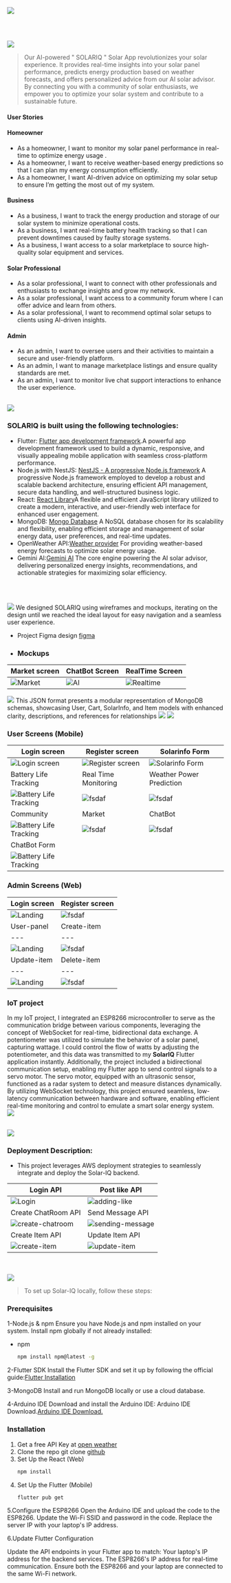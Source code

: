 <img src="./readme/title1.svg"/>

<br><br>

<img src="./readme/title2.svg"/>



>Our AI-powered  " SOLARIQ " Solar App revolutionizes your solar experience.
 >It provides real-time insights into your solar panel performance, predicts energy production based on weather forecasts,
  >and offers personalized advice from our AI solar advisor. By connecting you with a community of solar enthusiasts,
   >we empower you to optimize your solar system and contribute to a sustainable future.

#### User Stories

#### Homeowner
- As a homeowner, I want to monitor my solar panel performance in real-time to optimize energy usage .
- As a homeowner, I want to receive weather-based energy predictions so that I can plan my energy consumption efficiently.
- As a homeowner, I want AI-driven advice on optimizing my solar setup to ensure I’m getting the most out of my system.

#### Business
- As a business, I want to track the energy production and storage of our solar system to minimize operational costs.
- As a business, I want real-time battery health tracking so that I can prevent downtimes caused by faulty storage systems.
- As a business, I want access to a solar marketplace to source high-quality solar equipment and services.

#### Solar Professional
- As a solar professional, I want to connect with other professionals and enthusiasts to exchange insights and grow my network.
- As a solar professional, I want access to a community forum where I can offer advice and learn from others.
- As a solar professional, I want to recommend optimal solar setups to clients using AI-driven insights.

#### Admin

- As an admin, I want to oversee users and their activities to maintain a secure and user-friendly platform.
- As an admin, I want to manage marketplace listings and ensure quality standards are met.
- As an admin, I want to monitor live chat support interactions to enhance the user experience.
<br><br>



<img src="./readme/title3.svg"/>

### SOLARIQ is built using the following technologies:

- Flutter: [Flutter app development framework](https://flutter.dev/).A powerful app development framework used to build a dynamic, responsive, and visually appealing mobile application with seamless cross-platform performance.
- Node.js with NestJS: [NestJS - A progressive Node.js framework](https://nestjs.com/) A progressive Node.js framework employed to develop a robust and scalable backend architecture, ensuring efficient API management, secure data handling, and well-structured business logic.
- React: [React Library](https://react.dev/)A flexible and efficient JavaScript library utilized to create a modern, interactive, and user-friendly web interface for enhanced user engagement.
- MongoDB: [Mongo Database](https://www.mongodb.com/docs/) A NoSQL database chosen for its scalability and flexibility, enabling efficient storage and management of solar energy data, user preferences, and real-time updates.
- OpenWeather API:[Weather provider](https://openweathermap.org/api) For providing weather-based energy forecasts to optimize solar energy usage.
- Gemini AI:[Gemini AI](https://ai.google/discover/)  The core engine powering the AI solar advisor, delivering personalized energy insights, recommendations, and actionable strategies for maximizing solar efficiency.

<br><br>


<img src="./readme/title4.svg"/>
We designed SOLARIQ using wireframes and mockups, iterating on the design until we reached the ideal layout for easy navigation and a seamless user experience.

- Project Figma design [figma](https://www.figma.com/design/5H9Fa6QPBZsvvb9nZchmTV/Untitled?t=n2Z8NsetSEEd6VQz-1)
- ### Mockups

| Market screen                                | ChatBot Screen                                   | RealTime Screen                                  |
| ------------------------------------------ | -------------------------------------------------------- |-------------------------------------------------------- |
| ![Market](./readme/images/Market.png) | ![AI](./readme/images/AI.png) |![Realtime](./readme/images/Realtime.png) |

<img src="./readme/title5.svg"/>
This JSON format presents a modular representation of MongoDB schemas, showcasing User, Cart, SolarInfo, and Item models with enhanced clarity, descriptions, and references for relationships
<img src="readme/schema.v1.png"/>
<img src="./readme/title6.svg"/>

### User Screens (Mobile)
| Login screen  | Register screen | Solarinfo Form |
| ---| ---| ---|
| ![Login screen](readme/gif/signin.gif) | ![Register screen](readme/gif/signupscreen1.gif) | ![Solarinfo Form](readme/gif/solarinfo2.gif)
| Battery Life Tracking | Real Time Monitoring | Weather Power Prediction |
| ![Battery Life Tracking](readme/gif/batterylife.gif) | ![fsdaf](readme/gif/realtime2.gif) | ![fsdaf](readme/gif/weather.gif)
| Community | Market | ChatBot |
| ![Battery Life Tracking](readme/gif/community2.gif) | ![fsdaf](readme/gif/market2.gif) | ![fsdaf](readme/gif/chatbot.gif)
| ChatBot Form |
| ![Battery Life Tracking](readme/gif/chatbotform.gif) 

### Admin Screens (Web)
| Login screen  | Register screen |  
| ---| ---|
| ![Landing](readme/gif/loginscreen.gif) | ![fsdaf](readme/gif/signupscreen.gif) |
| User-panel  |  Create-item |
| ---| ---|
| ![Landing](readme/gif/user-panel.gif) | ![fsdaf](readme/gif/create-item.gif) |
| Update-item | Delete-item |
| ---| ---|
| ![Landing](readme/gif/update-item.gif) | ![fsdaf](readme/gif/delete-item3.gif) |

### IoT project
In my IoT project, I integrated an ESP8266 microcontroller to serve as the communication bridge between various components, leveraging the concept of WebSocket for real-time, bidirectional data exchange. A potentiometer was utilized to simulate the behavior of a solar panel, capturing wattage. I could control the flow of watts by adjusting the potentiometer, and this data was transmitted to my **SolarIQ** Flutter application instantly. Additionally, the project included a bidirectional communication setup, enabling my Flutter app to send control signals to a servo motor. The servo motor, equipped with an ultrasonic sensor, functioned as a radar system to detect and measure distances dynamically. By utilizing WebSocket technology, this project ensured seamless, low-latency communication between hardware and software, enabling efficient real-time monitoring and control to emulate a smart solar energy system.
<br>
<img src="readme/Iotproject.jpg"/>
<br><br>

<!-- AWS Deployment -->
<img src="./readme/title8.svg"/>

### Deployment Description:

- This project leverages AWS deployment strategies to seamlessly integrate and deploy the Solar-IQ backend.

| Login API                        | Post like API           |
| ----------------------------------- | ------------------------------- |
| ![Login](./readme/images/Login.png) | ![adding-like](./readme/images/adding-like.png) |
| Create ChatRoom API                     | Send Message API                          |
| ![create-chatroom](./readme/images/create-chatroom.png)  | ![sending-message](./readme/images/sending-message.png)   |
| Create Item API                     | Update Item API                          |
| ![create-item](./readme/images/create-item.png)  | ![update-item](./readme/images/update-item.png)   |

<br><br>
<img src="./readme/title10.svg"/>

> To set up Solar-IQ locally, follow these steps:

### Prerequisites

1-Node.js & npm
Ensure you have Node.js and npm installed on your system.
Install npm globally if not already installed:
* npm
  ```sh
  npm install npm@latest -g
  ```
2-Flutter SDK
Install the Flutter SDK and set it up by following the official guide:[Flutter Installation](https://flutter.dev/)

3-MongoDB
Install and run MongoDB locally or use a cloud database.

4-Arduino IDE
Download and install the Arduino IDE: Arduino IDE Download.[Arduino IDE Download.](https://www.arduino.cc/en/software)

### Installation

1. Get a free API Key at [open weather](https://openweathermap.org/api)
2. Clone the repo
   git clone [github](https://github.com/omar-albarakeh/SolarIQ.git)
3. Set Up the React (Web)
   ```sh
   npm install
   ```
4. Set Up the Flutter (Mobile)
   ```sh
   flutter pub get
   ```
5.Configure the ESP8266
Open the Arduino IDE and upload the code to the ESP8266.
Update the Wi-Fi SSID and password in the code.
Replace the server IP with your laptop's IP address.

6.Update Flutter Configuration

Update the API endpoints in your Flutter app to match:
Your laptop's IP address for the backend services.
The ESP8266's IP address for real-time communication.
Ensure both the ESP8266 and your laptop are connected to the same Wi-Fi network.
